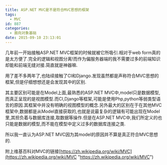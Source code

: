 ```yaml
---
title: ASP.NET MVC是不是符合MVC思想的框架
tags:
  - MVC
id: 887
categories:
  - 面向对象基础
date: 2015-09-10 23:13:01
---
```


几年前一开始接触ASP.NET MVC框架的时候就被它所吸引.相对于web form真的是太方便了.完全的逻辑和视图分离!而作为偏服务器端的我不需要过多的前端知识却能和前端无缝对接.简直就是神器嘛.

用了差不多两年了,也陆续接触了CI和Django.发现虽然都是声称符合MVC思想的框架,但是仔细想想还是会发现其中的区别.

其主要区别可能是在Model上面,最熟悉的ASP.NET MVC中,model只是数据模型,而真正呈现的是视图模型.而CI,Django等框架,可能是使用Php,python等弱类型语言的原因.其框架中并没有明确的视图模型的概念.另外最大的区别在于在其他MVC框架中,数据都是从Model直接获取的,也就是说最复杂的逻辑有可能出现在Model里,其担负着与数据库连接,取数据等操作.但是在ASP.NET MVC中,我们所定义的也只能是数据的模型,而不能在模型中定义过多的数据库连接之类.

所以我一直认为ASP.NET MVC因为其model的原因并不算是真正符合MVC思想的.

附上维基百科对MVC的链接[https://zh.wikipedia.org/wiki/MVC](https://zh.wikipedia.org/wiki/MVC "https://zh.wikipedia.org/wiki/MVC")